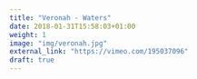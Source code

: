 ```yaml
---
title: "Veronah - Waters"
date: 2018-01-31T15:58:03+01:00
weight: 1
image: "img/veronah.jpg"
external_link: "https://vimeo.com/195037096"
draft: true
---
```


